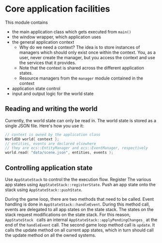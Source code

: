 # Core application facilities

This module contains
* the main application class which gets executed from `main()`
* the window wrapper, which application uses
* the general application context
  * Why do we need a context? The idea is to store instances of managers which should only exist once within the context. You, as a user, never create the manager, but you access the context and use the services that it provides.
  * Note that the context is shared across the different application states.
  * Resource managers from the `manager` module contained in the context
* application state control
* input and output logic for the world state

## Reading and writing the world

Currently, the world state can only be read in. The world state is stored as a single JSON file. Here's how you use it:

```cpp
// context is owned by the application class
WorldIO world{ context };
// entities, events are declared elsewhere
// they are ecs::EntityManager and ecs::EventManager, respectively
world.read( "data/scene.json", entities, events );
```

## Controlling application state

Use `AppStateStack` to control the the execution flow. Register The various app states using `AppStateStack::registerState`. Push an app state onto the stack using `AppStateStack::pushState`.

During the game loop, there are two methods that need to be called. Event handling is done in `AppStateStack::handleEvent`. During this method call, events are delegated to all app states on the state stack. The states on the stack request modifications on the state stack. For this reason, `AppStateStack ` calls an internal `AppStateStack::applyPendingChanges_` at the end of the `handleEvent` call. The second game loop method call is  `update`. It calls the update method on all current app states, which in turn should call the update method on all the owned systems.
